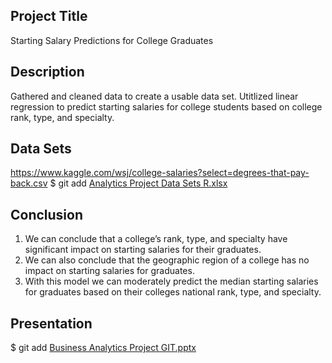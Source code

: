 ## Project Title
   Starting Salary Predictions for College Graduates
## Description
   Gathered and cleaned data to create a usable data set. Utitlized linear regression to predict starting salaries for college students based on college rank, type, and specialty.
## Data Sets
   https://www.kaggle.com/wsj/college-salaries?select=degrees-that-pay-back.csv
    $ git add [Analytics Project Data Sets R.xlsx](https://github.com/abconrad621/hello-world/files/8166180/Analytics.Project.Data.Sets.R.xlsx)

## Conclusion
   1. We can conclude that a college’s rank, type, and specialty have significant impact on starting salaries for their graduates. 
   2. We can also conclude that the geographic region of a college has no impact on starting salaries for graduates.
   3. With this model we can moderately predict the median starting salaries for graduates based on their colleges national rank, type, and specialty.
## Presentation
   $ git add [Business Analytics Project GIT.pptx](https://github.com/abconrad621/hello-world/files/8166177/Business.Analytics.Project.GIT.pptx)
 

